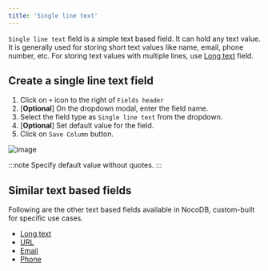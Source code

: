 ```yaml
---
title: 'Single line text'
---
```



`Single line text` field is a simple text based field. It can hold any text value. It is generally used for storing short text values like name, email, phone number, etc. For storing text values with multiple lines, use [Long text](020.long-text.md) field. 

## Create a single line text field
1. Click on `+` icon to the right of `Fields header`
2. [**Optional**] On the dropdown modal, enter the field name.
3. Select the field type as `Single line text` from the dropdown.
4. [**Optional**] Set default value for the field.
5. Click on `Save Column` button.

![image](/img/v2/fields/single-line-text.png)

:::note
Specify default value without quotes.
:::

## Similar text based fields
Following are the other text based fields available in NocoDB, custom-built for specific use cases.
- [Long text](020.long-text.md)
- [URL](050.url.md)
- [Email](030.email.md)
- [Phone](040.phonenumber.md)
  



